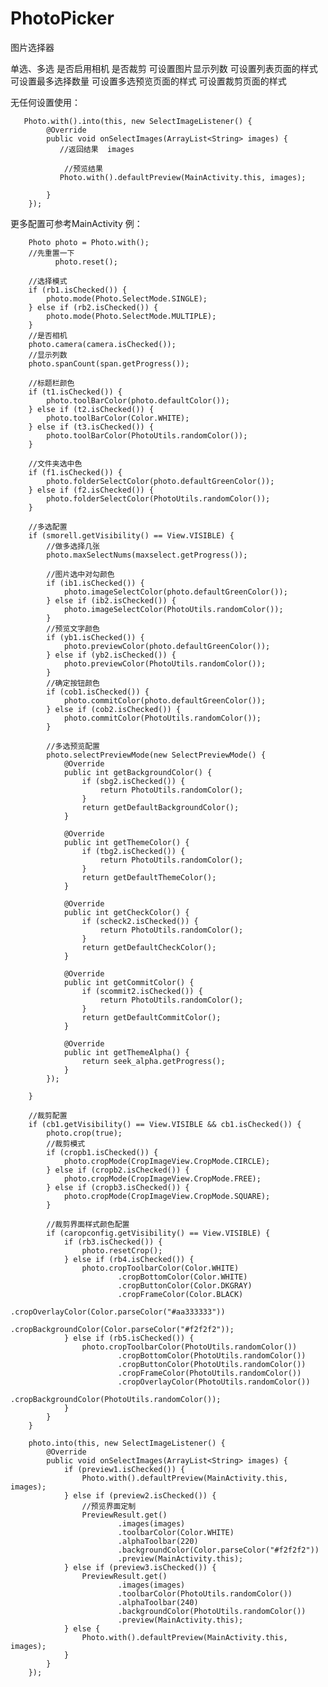 # PhotoPicker
图片选择器

单选、多选
是否启用相机
是否裁剪
可设置图片显示列数
可设置列表页面的样式
可设置最多选择数量
可设置多选预览页面的样式
可设置裁剪页面的样式

无任何设置使用：
  
  
       Photo.with().into(this, new SelectImageListener() {
            @Override
            public void onSelectImages(ArrayList<String> images) {
               //返回结果  images
  
                //预览结果
               Photo.with().defaultPreview(MainActivity.this, images);
               
            }
        });
        
更多配置可参考MainActivity
例：
        
        Photo photo = Photo.with();
        //先重置一下
              photo.reset();

        //选择模式
        if (rb1.isChecked()) {
            photo.mode(Photo.SelectMode.SINGLE);
        } else if (rb2.isChecked()) {
            photo.mode(Photo.SelectMode.MULTIPLE);
        }
        //是否相机
        photo.camera(camera.isChecked());
        //显示列数
        photo.spanCount(span.getProgress());

        //标题栏颜色
        if (t1.isChecked()) {
            photo.toolBarColor(photo.defaultColor());
        } else if (t2.isChecked()) {
            photo.toolBarColor(Color.WHITE);
        } else if (t3.isChecked()) {
            photo.toolBarColor(PhotoUtils.randomColor());
        }

        //文件夹选中色
        if (f1.isChecked()) {
            photo.folderSelectColor(photo.defaultGreenColor());
        } else if (f2.isChecked()) {
            photo.folderSelectColor(PhotoUtils.randomColor());
        }

        //多选配置
        if (smorell.getVisibility() == View.VISIBLE) {
            //做多选择几张
            photo.maxSelectNums(maxselect.getProgress());

            //图片选中对勾颜色
            if (ib1.isChecked()) {
                photo.imageSelectColor(photo.defaultGreenColor());
            } else if (ib2.isChecked()) {
                photo.imageSelectColor(PhotoUtils.randomColor());
            }
            //预览文字颜色
            if (yb1.isChecked()) {
                photo.previewColor(photo.defaultGreenColor());
            } else if (yb2.isChecked()) {
                photo.previewColor(PhotoUtils.randomColor());
            }
            //确定按钮颜色
            if (cob1.isChecked()) {
                photo.commitColor(photo.defaultGreenColor());
            } else if (cob2.isChecked()) {
                photo.commitColor(PhotoUtils.randomColor());
            }

            //多选预览配置
            photo.selectPreviewMode(new SelectPreviewMode() {
                @Override
                public int getBackgroundColor() {
                    if (sbg2.isChecked()) {
                        return PhotoUtils.randomColor();
                    }
                    return getDefaultBackgroundColor();
                }

                @Override
                public int getThemeColor() {
                    if (tbg2.isChecked()) {
                        return PhotoUtils.randomColor();
                    }
                    return getDefaultThemeColor();
                }

                @Override
                public int getCheckColor() {
                    if (scheck2.isChecked()) {
                        return PhotoUtils.randomColor();
                    }
                    return getDefaultCheckColor();
                }

                @Override
                public int getCommitColor() {
                    if (scommit2.isChecked()) {
                        return PhotoUtils.randomColor();
                    }
                    return getDefaultCommitColor();
                }

                @Override
                public int getThemeAlpha() {
                    return seek_alpha.getProgress();
                }
            });

        }

        //裁剪配置
        if (cb1.getVisibility() == View.VISIBLE && cb1.isChecked()) {
            photo.crop(true);
            //裁剪模式
            if (cropb1.isChecked()) {
                photo.cropMode(CropImageView.CropMode.CIRCLE);
            } else if (cropb2.isChecked()) {
                photo.cropMode(CropImageView.CropMode.FREE);
            } else if (cropb3.isChecked()) {
                photo.cropMode(CropImageView.CropMode.SQUARE);
            }

            //裁剪界面样式颜色配置
            if (caropconfig.getVisibility() == View.VISIBLE) {
                if (rb3.isChecked()) {
                    photo.resetCrop();
                } else if (rb4.isChecked()) {
                    photo.cropToolbarColor(Color.WHITE)
                            .cropBottomColor(Color.WHITE)
                            .cropButtonColor(Color.DKGRAY)
                            .cropFrameColor(Color.BLACK)
                            .cropOverlayColor(Color.parseColor("#aa333333"))
                            .cropBackgroundColor(Color.parseColor("#f2f2f2"));
                } else if (rb5.isChecked()) {
                    photo.cropToolbarColor(PhotoUtils.randomColor())
                            .cropBottomColor(PhotoUtils.randomColor())
                            .cropButtonColor(PhotoUtils.randomColor())
                            .cropFrameColor(PhotoUtils.randomColor())
                            .cropOverlayColor(PhotoUtils.randomColor())
                            .cropBackgroundColor(PhotoUtils.randomColor());
                }
            }
        }

        photo.into(this, new SelectImageListener() {
            @Override
            public void onSelectImages(ArrayList<String> images) {
                if (preview1.isChecked()) {
                    Photo.with().defaultPreview(MainActivity.this, images);
                } else if (preview2.isChecked()) {
                    //预览界面定制
                    PreviewResult.get()
                            .images(images)
                            .toolbarColor(Color.WHITE)
                            .alphaToolbar(220)
                            .backgroundColor(Color.parseColor("#f2f2f2"))
                            .preview(MainActivity.this);
                } else if (preview3.isChecked()) {
                    PreviewResult.get()
                            .images(images)
                            .toolbarColor(PhotoUtils.randomColor())
                            .alphaToolbar(240)
                            .backgroundColor(PhotoUtils.randomColor())
                            .preview(MainActivity.this);
                } else {
                    Photo.with().defaultPreview(MainActivity.this, images);
                }
            }
        });


